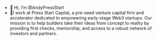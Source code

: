 - 👋 Hi, I’m @AndyPressStart
- 👀I work at Press Start Capital, a pre-seed venture capital firm and accelerator dedicated to empowering early-stage Web3 startups. Our mission is to help builders take their ideas from concept to reality by providing first checks, mentorship, and access to a robust network of investors and partners. 


<!---
AndyPressStart/AndyPressStart is a ✨ special ✨ repository because its `README.md` (this file) appears on your GitHub profile.
You can click the Preview link to take a look at your changes.
--->
